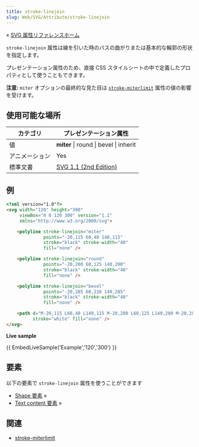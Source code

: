 ```yaml
---
title: stroke-linejoin
slug: Web/SVG/Attribute/stroke-linejoin
---
```


« [SVG 属性リファレンスホーム](/ja/docs/Web/SVG/Attribute)

`stroke-linejoin` 属性は線を引いた時のパスの曲がりまたは基本的な輪郭の形状を指定します。

プレゼンテーション属性のため、直接 CSS スタイルシートの中で定義したプロパティとして使うこともできます。

**注意:** `miter` オプションの最終的な見た目は [`stroke-miterlimit`](/ja/docs/Web/SVG/Attribute/stroke-miterlimit) 属性の値の影響を受けます。

## 使用可能な場所

| カテゴリ       | プレゼンテーション属性                                                                 |
| -------------- | -------------------------------------------------------------------------------------- |
| 値             | **miter** \| round \| bevel \| inherit                                                 |
| アニメーション | Yes                                                                                    |
| 標準文書       | [SVG 1.1 (2nd Edition)](http://www.w3.org/TR/SVG/painting.html#StrokeLinejoinProperty) |

## 例

```html
<?xml version="1.0"?>
<svg width="120" height="300"
     viewBox="0 0 120 300" version="1.1"
     xmlns="http://www.w3.org/2000/svg">

    <polyline stroke-linejoin="miter"
              points="-20,115 60,40 140,115"
              stroke="black" stroke-width="40"
              fill="none" />

    <polyline stroke-linejoin="round"
              points="-20,200 60,125 140,200"
              stroke="black" stroke-width="40"
              fill="none" />

    <polyline stroke-linejoin="bevel"
              points="-20,285 60,210 140,285"
              stroke="black" stroke-width="40"
              fill="none" />

    <path d="M-20,115 L60,40 L140,115 M-20,200 L60,125 L140,200 M-20,285 L60,210 L140,285"
          stroke="white" fill="none" />
</svg>
```

**Live sample**

{{ EmbedLiveSample('Example','120','300') }}

## 要素

以下の要素で `stroke-linejoin` 属性を使うことができます

- [Shape 要素](/ja/SVG/Element#Shape) »
- [Text content 要素](/ja/SVG/Element#TextContent) »

## 関連

- [stroke-miterlimit](/ja/docs/Web/SVG/Attribute/stroke-miterlimit)

